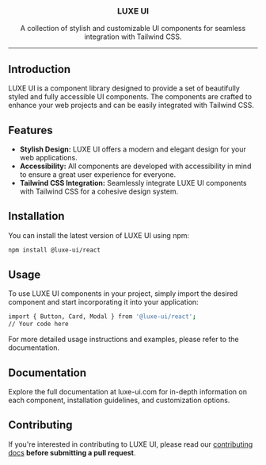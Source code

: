 <h3 align="center">
  LUXE UI
</h3>

<p align="center">
  A collection of stylish and customizable UI components for seamless integration with Tailwind CSS.
</p>

---

## Introduction

LUXE UI is a component library designed to provide a set of beautifully styled and fully accessible UI components. The components are crafted to enhance your web projects and can be easily integrated with Tailwind CSS.

## Features

-   **Stylish Design:** LUXE UI offers a modern and elegant design for your web applications.
-   **Accessibility:** All components are developed with accessibility in mind to ensure a great user experience for everyone.
-   **Tailwind CSS Integration:** Seamlessly integrate LUXE UI components with Tailwind CSS for a cohesive design system.

## Installation

You can install the latest version of LUXE UI using npm:

```bash
npm install @luxe-ui/react
```

## Usage

To use LUXE UI components in your project, simply import the desired component and start incorporating it into your application:

```bash
import { Button, Card, Modal } from '@luxe-ui/react';
// Your code here
```

For more detailed usage instructions and examples, please refer to the documentation.

## Documentation

Explore the full documentation at luxe-ui.com for in-depth information on each component, installation guidelines, and customization options.

## Contributing

If you're interested in contributing to LUXE UI, please read our [contributing docs](https://github.com/md-ali-0/luxe-ui/) **before submitting a pull request**.
